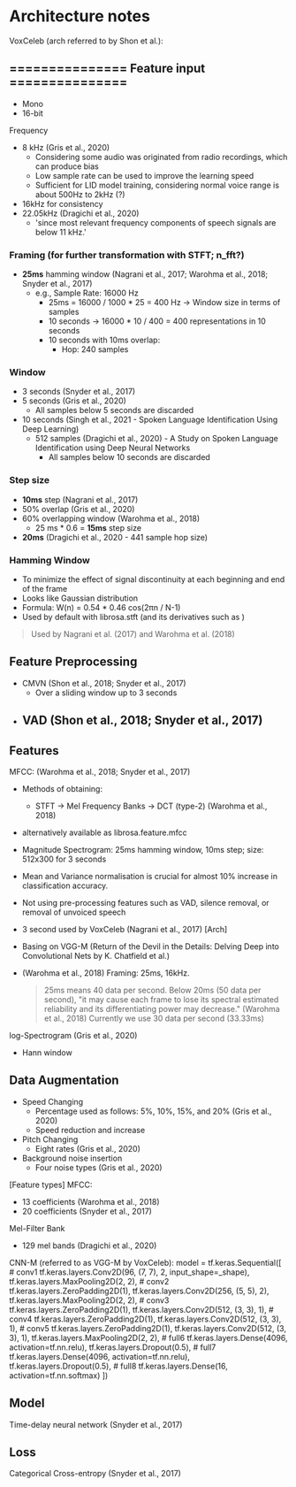 # Architecture notes


VoxCeleb (arch referred to by Shon et al.):
## =============== Feature input ===============
- Mono
- 16-bit

Frequency
- 8 kHz (Gris et al., 2020)
    - Considering some audio was originated from radio recordings, which can produce bias
    - Low sample rate can be used to improve the learning speed
    - Sufficient for LID model training, considering normal voice range is about 500Hz to 2kHz (?)
- 16kHz for consistency
- 22.05kHz (Dragichi et al., 2020)
    - 'since most relevant frequency components of speech signals are below 11 kHz.'

### Framing (for further transformation with STFT; n_fft?)
- **25ms** hamming window (Nagrani et al., 2017; Warohma et al., 2018; Snyder et al., 2017)
    - e.g., Sample Rate: 16000 Hz
        - 25ms = 16000 / 1000 * 25 = 400 Hz -> Window size in terms of samples
        - 10 seconds -> 16000 * 10 / 400 = 400 representations in 10 seconds
        - 10 seconds with 10ms overlap:
            - Hop: 240 samples


### Window
- 3 seconds (Snyder et al., 2017)
- 5 seconds (Gris et al., 2020)
    - All samples below 5 seconds are discarded
- 10 seconds  (Singh et al., 2021 - Spoken Language Identification Using Deep Learning)
    - 512 samples (Dragichi et al., 2020) - A Study on Spoken Language Identification using Deep Neural Networks
        - All samples below 10 seconds are discarded

### Step size
- **10ms** step (Nagrani et al., 2017)
- 50% overlap (Gris et al., 2020)
- 60% overlapping window (Warohma et al., 2018)
    - 25 ms * 0.6 = **15ms** step size
- **20ms** (Dragichi et al., 2020 - 441 sample hop size)

### Hamming Window
- To minimize the effect of signal discontinuity at each beginning and end of the frame
- Looks like Gaussian distribution
- Formula: W(n) = 0.54 * 0.46 cos(2πn / N-1)
- Used by default with librosa.stft (and its derivatives such as )
> Used by Nagrani et al. (2017) and Warohma et al. (2018)

## Feature Preprocessing
- CMVN (Shon et al., 2018; Snyder et al., 2017)
    - Over a sliding window up to 3 seconds
- VAD (Shon et al., 2018; Snyder et al., 2017)
    -

## Features
MFCC: (Warohma et al., 2018; Snyder et al., 2017)
- Methods of obtaining:
    - STFT -> Mel Frequency Banks -> DCT (type-2) (Warohma et al., 2018)
- alternatively available as librosa.feature.mfcc

- Magnitude Spectrogram: 25ms hamming window, 10ms step; size: 512x300 for 3 seconds
- Mean and Variance normalisation is crucial for almost 10% increase in classification accuracy.
- Not using pre-processing features such as VAD, silence removal, or removal of unvoiced speech
- 3 second used by VoxCeleb (Nagrani et al., 2017)
[Arch]
- Basing on VGG-M (Return of the Devil in the Details: Delving Deep into Convolutional Nets by K. Chatfield et al.)
- (Warohma et al., 2018) Framing: 25ms, 16kHz.
    > 25ms means 40 data per second. Below 20ms (50 data per second), "it may cause each frame to lose its spectral estimated reliability and its differentiating power may decrease." (Warohma et al., 2018)
    > Currently we use 30 data per second (33.33ms)

log-Spectrogram (Gris et al., 2020)
- Hann window

## Data Augmentation
- Speed Changing
    - Percentage used as follows: 5%, 10%, 15%, and 20% (Gris et al., 2020)
    - Speed reduction and increase
- Pitch Changing
    - Eight rates (Gris et al., 2020)
- Background noise insertion
    - Four noise types (Gris et al., 2020)


[Feature types]
MFCC:
- 13 coefficients (Warohma et al., 2018)
- 20 coefficients (Snyder et al., 2017)

Mel-Filter Bank
- 129 mel bands (Dragichi et al., 2020)

CNN-M (referred to as VGG-M by VoxCeleb):
model = tf.keras.Sequential([
            # conv1
            tf.keras.layers.Conv2D(96, (7, 7), 2, input_shape=_shape),
            tf.keras.layers.MaxPooling2D(2, 2),
            # conv2
            tf.keras.layers.ZeroPadding2D(1),
            tf.keras.layers.Conv2D(256, (5, 5), 2),
            tf.keras.layers.MaxPooling2D(2, 2),
            # conv3
            tf.keras.layers.ZeroPadding2D(1),
            tf.keras.layers.Conv2D(512, (3, 3), 1),
            # conv4
            tf.keras.layers.ZeroPadding2D(1),
            tf.keras.layers.Conv2D(512, (3, 3), 1),
            # conv5
            tf.keras.layers.ZeroPadding2D(1),
            tf.keras.layers.Conv2D(512, (3, 3), 1),
            tf.keras.layers.MaxPooling2D(2, 2),
            # full6
            tf.keras.layers.Dense(4096, activation=tf.nn.relu),
            tf.keras.layers.Dropout(0.5),
            # full7
            tf.keras.layers.Dense(4096, activation=tf.nn.relu),
            tf.keras.layers.Dropout(0.5),
            # full8
            tf.keras.layers.Dense(16, activation=tf.nn.softmax)
        ])

## Model
Time-delay neural network (Snyder et al., 2017)


## Loss
Categorical Cross-entropy (Snyder et al., 2017)
